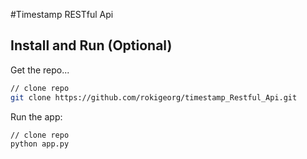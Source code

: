 #Timestamp RESTful Api

## Install and Run (Optional)
Get the repo...
```bash
// clone repo
git clone https://github.com/rokigeorg/timestamp_Restful_Api.git
```
Run the app:

```bash
// clone repo
python app.py
```
